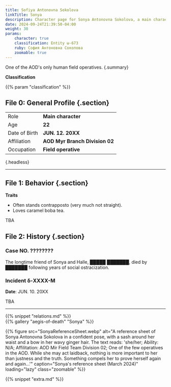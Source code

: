 ```yaml
---
title: Sofiya Antonovna Sokolova
linkTitle: Sonya
description: Character page for Sonya Antonovna Sokolova, a main character in Aegis of Death.
date: 2024-09-24T21:39:50-04:00
weight: 30
params:
    character: true
    classification: Entity ω-673
    ruby: София Антоновна Соколова
    zoomable: true
---
```


One of the AOD's only human field operatives.
{.summary}

<!--more-->

<section class="info">

**Classification**

{{% param "classification" %}}

## File 0: General Profile {.section}

|               |                          |
| ------------- | ------------------------ |
| Role          | **Main character**       |
| Age           | **22**                   |
| Date of Birth | **JUN. 12. 20XX**        |
| Affiliation   | **AOD Myr Branch Division 02** |
| Occupation    | **Field operative**            |
{.headless}

***

## File 1: Behavior {.section}

**Traits**

- Often stands contrapposto (very much not straight).
- Loves caramel boba tea.

TBA

</section>
<section class="history">

## File 2: History {.section}

### Case NO. ????????

The longtime friend of Sonya and Halle, █████ ███████, died by ███████ following
years of social ostracization.

### Incident δ-XXXX-M

**Date**: JUN. 10. 20XX

TBA

***
</section>
<section class="relations">
{{% snippet "relations.md" %}}
</section>
<section class="gallery">
{{% gallery "aegis-of-death" "Sonya" %}}
</section>
<section class="extra">

{{% figure
    src="SonyaReferenceSheet.webp"
    alt="A reference sheet of Sonya Antonovna Sokolova in a confident pose, with a sash around her waist and a bow in her wavy ginger hair. The text reads: 'she/her; Ability: N/A; Affilitation: AOD Mir Field Team Division 02; One of the few operatives in the AOD. While she may act laidback, nothing is more important to her than justness and the truth. Something compels her to prove herself again and again...'"
    caption="Sonya's reference sheet (March 2024)"
    loading="lazy"
    class="zoomable"
%}}

{{% snippet "extra.md" %}}
</section>

